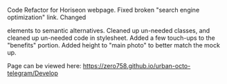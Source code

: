 Code Refactor for Horiseon webpage. 
Fixed broken "search engine optimization" link.
Changed <div> elements to semantic alternatives.
Cleaned up un-needed classes, and cleaned up un-needed code in stylesheet.
Added a few touch-ups to the "benefits" portion.
Added height to "main photo" to better match the mock up.



Page can be viewed here: https://zero758.github.io/urban-octo-telegram/Develop
